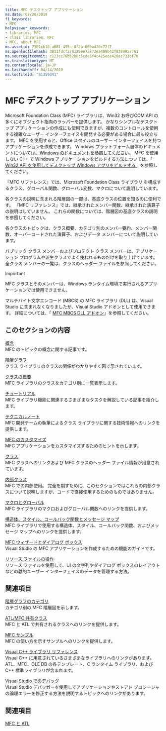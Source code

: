 ```yaml
---
title: MFC デスクトップ アプリケーション
ms.date: 07/28/2019
f1_keywords:
- MFC
helpviewer_keywords:
- libraries, MFC
- class libraries, MFC
- MFC, about MFC
ms.assetid: 7101cb18-a681-495c-8f2b-069ad20c72f7
ms.openlocfilehash: 3811fdcf278129ee72872ea489b42f8389957761
ms.sourcegitcommit: c123cc76bb2b6c5cde6f4c425ece420ac733bf70
ms.translationtype: MT
ms.contentlocale: ja-JP
ms.lasthandoff: 04/14/2020
ms.locfileid: "81359341"
---
```

# <a name="mfc-desktop-applications"></a>MFC デスクトップ アプリケーション

Microsoft Foundation Class (MFC) ライブラリは、Win32 お呼びCOM API の多くにオブジェクト指向のラッパーを提供します。 かなりシンプルなデスクトップ アプリケーションの作成にも使用できますが、複数のコントロールを使用する複雑なユーザー インターフェイスを開発する必要がある場合に最も役立ちます。 MFC を使用すると、Office スタイルのユーザー インターフェイスを持つアプリケーションを作成できます。 Windows プラットフォーム自体のドキュメントについては[、Windows のドキュメントを参照してください](/windows/index)。 MFC を使用しない C++ で Windows アプリケーションをビルドする方法については、「 [Win32 API を使用してデスクトップ Windows アプリをビルドする](/windows/win32/index)」を参照してください。

『MFC リファレンス』では、Microsoft Foundation Class ライブラリ を構成するクラス、グローバル関数、グローバル変数、マクロについて説明しています。

各クラスの説明に含まれる階層図の一部は、基底クラスの位置を知るのに便利です。 『MFC リファレンス』では、継承されたメンバー関数、継承された演算子の説明はしていません。 これらの関数については、階層図の基底クラスの説明を参照してください。

各クラスのトピックは、クラス概要、カテゴリ別のメンバー要約、メンバー関数、オーバーロードされた演算子、およびデータ メンバーについて説明しています。

パブリック クラス メンバーおよびプロテクト クラス メンバーは、アプリケーション プログラムや派生クラスでよく使われるものだけを取り上げています。 全クラス メンバーの一覧は、クラスのヘッダー ファイルを参照してください。

> [!IMPORTANT]
> MFC クラスとそのメンバーは、Windows ランタイム環境で実行されるアプリケーションでは使用できません。
>
> マルチバイト文字エンコード (MBCS) の MFC ライブラリ (DLL) は、Visual Studio に含まれなくなりましたが、Visual Studio アドオンとして使用できます。 詳細については、「 [MFC MBCS DLL アドオン](mfc-mbcs-dll-add-on.md)」を参照してください。

## <a name="in-this-section"></a>このセクションの内容

[概念](mfc-concepts.md)<br/>
MFC のトピックの概念に関する記事です。

[階層グラフ](hierarchy-chart.md)<br/>
クラス ライブラリのクラスの関係がわかりやすく図で示されています。

[クラスの概要](class-library-overview.md)<br/>
MFC ライブラリのクラスをカテゴリ別に一覧表示します。

[チュートリアル](walkthroughs-mfc.md)<br/>
MFC ライブラリ機能に関連するさまざまなタスクを解説している記事を紹介します。

[テクニカルノート](mfc-technical-notes.md)<br/>
MFC 開発チームの執筆によるクラス ライブラリに関する技術情報へのリンクを提供します。

[MFC のカスタマイズ](customization-for-mfc.md)<br/>
MFC アプリケーションをカスタマイズするためのヒントを示します。

[クラス](reference/mfc-classes.md)<br/>
MFC クラスへのリンクおよび MFC クラスのヘッダー ファイル情報が用意されています。

[内部クラス](reference/internal-classes.md)<br/>
MFC での内部使用。 完全を期すために、このセクションではこれらの内部クラスについて説明しますが、コードで直接使用するためのものではありません。

[マクロとグローバル](reference/mfc-macros-and-globals.md)<br/>
MFC ライブラリのマクロおよびグローバル関数へのリンクを提供します。

[構造体、スタイル、コールバック関数とメッセージ マップ](reference/structures-styles-callbacks-and-message-maps.md)<br/>
MFC ライブラリで使用する構造体、スタイル、コールバック関数、およびメッセージ マップへのリンクを提供します。

[MFC ウィザードとダイアログ ボックス](reference/mfc-wizards-and-dialog-boxes.md)<br/>
Visual Studio の MFC アプリケーションを作成するための機能のガイドです。

[リソース ファイルの操作](../windows/working-with-resource-files.md)<br/>
リソース ファイルを使用して、UI の文字列やダイアログ ボックスのレイアウトなどの静的ユーザー インターフェイスのデータを管理する方法。

## <a name="related-sections"></a>関連項目

[階層グラフのカテゴリ](hierarchy-chart-categories.md)<br/>
カテゴリ別の MFC 階層図を示します。

[ATL/MFC 共有クラス](../atl-mfc-shared/atl-mfc-shared-classes.md)<br/>
MFC と ATL で共有されるクラスへのリンクを提供します。

[MFC サンプル](../overview/visual-cpp-samples.md#mfc-samples)<br/>
MFC の使い方を示すサンプルへのリンクを提供します。

[Visual C++ ライブラリ リファレンス](../standard-library/cpp-standard-library-reference.md)<br/>
Visual C++ に用意されているさまざまなライブラリへのリンクがあります。ATL、MFC、OLE DB の各テンプレート、C ランタイム ライブラリ、および C++ 標準ライブラリが含まれます。

[Visual Studio でのデバッグ](/visualstudio/debugger/debugging-in-visual-studio)<br/>
Visual Studio デバッガーを使用してアプリケーションやストアド プロシージャの論理エラーを修正する方法を説明するトピックへのリンクがあります。

## <a name="see-also"></a>関連項目

[MFC と ATL](mfc-and-atl.md)
